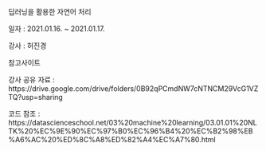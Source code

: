 딥러닝을 활용한 자연어 처리</p>
</p>
</p>
일자 : 2021.01.16. ~ 2021.01.17.</p>
강사 : 허진경</p>
참고사이트</p>
강사 공유 자료 : https://drive.google.com/drive/folders/0B92qPCmdNW7cNTNCM29VcG1VZTQ?usp=sharing</p>
코드 참조 : https://datascienceschool.net/03%20machine%20learning/03.01.01%20NLTK%20%EC%9E%90%EC%97%B0%EC%96%B4%20%EC%B2%98%EB%A6%AC%20%ED%8C%A8%ED%82%A4%EC%A7%80.html </p>
</p>
</p>